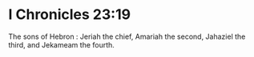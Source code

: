 # I Chronicles 23:19

The sons of Hebron : Jeriah the chief, Amariah the second, Jahaziel the third, and Jekameam the fourth.
